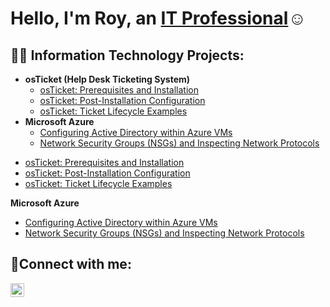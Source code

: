 <h1>Hello, I'm Roy, an <a href="https://www.linkedin.com/in/roymaegus/">IT Professional</a>☺</h1>


<h2>👨‍💻 Information Technology Projects:</h2>

- <b>osTicket (Help Desk Ticketing System)</b>
  - [osTicket: Prerequisites and Installation](https://github.com/roymaegus/osticket-prereqs)
  - [osTicket: Post-Installation Configuration](https://github.com/roymaegus/post-install-config)
  - [osTicket: Ticket Lifecycle Examples](https://github.com/roymaegus/ticket-lifecycle)
- <b>Microsoft Azure</b>
  - [Configuring Active Directory within Azure VMs](https://github.com/roymaegus/configure-ad)
  - [Network Security Groups (NSGs) and Inspecting Network Protocols](https://github.com/roymaegus/azure-network-protocols)
 
<ul>
  <li><a href="https://github.com/roymaegus/osticket-prereqs" target="_blank">osTicket: Prerequisites and Installation</a></li>
  <li><a href="https://github.com/roymaegus/post-install-config" target="_blank">osTicket: Post-Installation Configuration</a></li>
  <li><a href="https://github.com/roymaegus/ticket-lifecycle" target="_blank">osTicket: Ticket Lifecycle Examples</a></li>
</ul>
<p><b>Microsoft Azure</b></p>
<ul>
  <li><a href="https://github.com/roymaegus/configure-ad" target="_blank">Configuring Active Directory within Azure VMs</a></li>
  <li><a href="https://github.com/roymaegus/azure-network-protocols" target="_blank">Network Security Groups (NSGs) and Inspecting Network Protocols</a></li>
</ul>



<h2>🤳Connect with me:</h2>

[<img align="left" alt="Roy | LinkedIn" width="22px" src="https://cdn.jsdelivr.net/npm/simple-icons@v3/icons/linkedin.svg" />][linkedin]



[linkedin]: https://www.linkedin.com/in/roymaegus/
